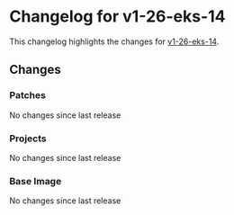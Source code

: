 # Changelog for v1-26-eks-14

This changelog highlights the changes for [v1-26-eks-14](https://github.com/aws/eks-distro/tree/v1-26-eks-14).

## Changes

### Patches
No changes since last release

### Projects
No changes since last release

### Base Image
No changes since last release

